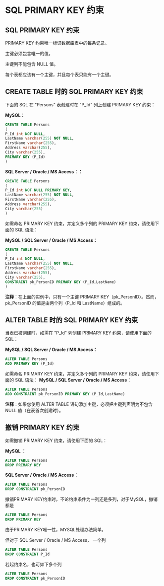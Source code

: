 # SQL PRIMARY KEY 约束
## SQL PRIMARY KEY 约束
PRIMARY KEY 约束唯一标识数据库表中的每条记录。

主键必须包含唯一的值。

主键列不能包含 NULL 值。

每个表都应该有一个主键，并且每个表只能有一个主键。
## CREATE TABLE 时的 SQL PRIMARY KEY 约束
下面的 SQL 在 "Persons" 表创建时在 "P_Id" 列上创建 PRIMARY KEY 约束：

**MySQL：**
```sql
CREATE TABLE Persons
(
P_Id int NOT NULL,
LastName varchar(255) NOT NULL,
FirstName varchar(255),
Address varchar(255),
City varchar(255),
PRIMARY KEY (P_Id)
)
```

**SQL Server / Oracle / MS Access：：**
```sql
CREATE TABLE Persons
(
P_Id int NOT NULL PRIMARY KEY,
LastName varchar(255) NOT NULL,
FirstName varchar(255),
Address varchar(255),
City varchar(255)
)
```
如需命名 PRIMARY KEY 约束，并定义多个列的 PRIMARY KEY 约束，请使用下面的 SQL 语法：

**MySQL / SQL Server / Oracle / MS Access：**
```sql
CREATE TABLE Persons
(
P_Id int NOT NULL,
LastName varchar(255) NOT NULL,
FirstName varchar(255),
Address varchar(255),
City varchar(255),
CONSTRAINT pk_PersonID PRIMARY KEY (P_Id,LastName)
)
```

**注释**：在上面的实例中，只有一个主键 PRIMARY KEY（pk_PersonID）。然而，pk_PersonID 的值是由两个列（P_Id 和 LastName）组成的。

## ALTER TABLE 时的 SQL PRIMARY KEY 约束

当表已被创建时，如需在 "P_Id" 列创建 PRIMARY KEY 约束，请使用下面的 SQL：

**MySQL / SQL Server / Oracle / MS Access：**
```sql
ALTER TABLE Persons
ADD PRIMARY KEY (P_Id)
```

如需命名 PRIMARY KEY 约束，并定义多个列的 PRIMARY KEY 约束，请使用下面的 SQL 语法：
**MySQL / SQL Server / Oracle / MS Access：**
```sql
ALTER TABLE Persons
ADD CONSTRAINT pk_PersonID PRIMARY KEY (P_Id,LastName)
```
**注释**：如果您使用 ALTER TABLE 语句添加主键，必须把主键列声明为不包含 NULL 值（在表首次创建时）。

## 撤销 PRIMARY KEY 约束

如需撤销 PRIMARY KEY 约束，请使用下面的 SQL：

**MySQL ：**
```sql
ALTER TABLE Persons
DROP PRIMARY KEY
```

**SQL Server / Oracle / MS Access：**
```sql
ALTER TABLE Persons
DROP CONSTRAINT pk_PersonID
```

撤销PRIMARY KEY约束时，不论约束条件为一列还是多列，对于MySQL，撤销都是

```sql
ALTER TABLE Persons
DROP PRIMARY KEY
```

由于PRIMARY KEY唯一性，MYSQL处理办法简单。

但对于 SQL Server / Oracle / MS Access， 一个列

```sql
ALTER TABLE Persons
DROP CONSTRAINT P_Id
```

若起约束名，也可如下多个列

```sql
ALTER TABLE Persons
DROP CONSTRAINT pk_PersonID
```



